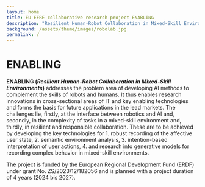 ```yaml
---
layout: home
title: EU EFRE collaborative research project ENABLING
description: "Resilient Human-Robot Collaboration in Mixed-Skill Environments"
background: /assets/theme/images/robolab.jpg
permalink: /
---
```


# ENABLING

**ENABLING (*Resilient Human-Robot Collaboration in Mixed-Skill Environments*)** addresses the problem area of developing AI methods to complement the skills of robots and humans. It thus enables research innovations in cross-sectional areas of IT and key enabling technologies and forms the basis for future applications in the lead markets. The challenges lie, firstly, at the interface between robotics and AI and, secondly, in the complexity of tasks in a mixed-skill environment and, thirdly, in resilient and responsible collaboration. These are to be achieved by developing the key technologies for 1. robust recording of the affective user state, 2. semantic environment analysis, 3. intention-based interpretation of user actions, 4. and research into generative models for recording complex behavior in mixed-skill environments.


The project is funded by the European Regional Development Fund (ERDF) under grant No. ZS/2023/12/182056 and is planned with a project duration of 4 years (2024 bis 2027).